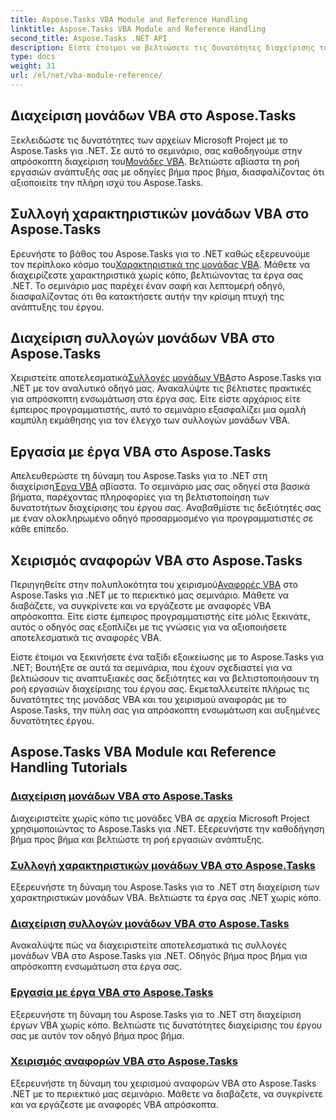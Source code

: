 ```yaml
---
title: Aspose.Tasks VBA Module and Reference Handling
linktitle: Aspose.Tasks VBA Module and Reference Handling
second_title: Aspose.Tasks .NET API
description: Είστε έτοιμοι να βελτιώσετε τις δυνατότητες διαχείρισης του έργου σας χρησιμοποιώντας το Aspose.Tasks .NET; Ανακαλύψτε τα περιεκτικά μας σεμινάρια για την ενότητα VBA και τον χειρισμό αναφοράς.
type: docs
weight: 31
url: /el/net/vba-module-reference/
---
```


## Διαχείριση μονάδων VBA στο Aspose.Tasks

 Ξεκλειδώστε τις δυνατότητες των αρχείων Microsoft Project με το Aspose.Tasks για .NET. Σε αυτό το σεμινάριο, σας καθοδηγούμε στην απρόσκοπτη διαχείριση του[Μονάδες VBA](./managing-vba-modules/). Βελτιώστε αβίαστα τη ροή εργασιών ανάπτυξής σας με οδηγίες βήμα προς βήμα, διασφαλίζοντας ότι αξιοποιείτε την πλήρη ισχύ του Aspose.Tasks.

## Συλλογή χαρακτηριστικών μονάδων VBA στο Aspose.Tasks

 Ερευνήστε το βάθος του Aspose.Tasks για το .NET καθώς εξερευνούμε τον περίπλοκο κόσμο του[Χαρακτηριστικά της μονάδας VBA](./vba-module-attribute-collection/). Μάθετε να διαχειρίζεστε χαρακτηριστικά χωρίς κόπο, βελτιώνοντας τα έργα σας .NET. Το σεμινάριο μας παρέχει έναν σαφή και λεπτομερή οδηγό, διασφαλίζοντας ότι θα κατακτήσετε αυτήν την κρίσιμη πτυχή της ανάπτυξης του έργου.

## Διαχείριση συλλογών μονάδων VBA στο Aspose.Tasks

 Χειριστείτε αποτελεσματικά[Συλλογές μονάδων VBA](./vba-module-collections/)στο Aspose.Tasks για .NET με τον αναλυτικό οδηγό μας. Ανακαλύψτε τις βέλτιστες πρακτικές για απρόσκοπτη ενσωμάτωση στα έργα σας. Είτε είστε αρχάριος είτε έμπειρος προγραμματιστής, αυτό το σεμινάριο εξασφαλίζει μια ομαλή καμπύλη εκμάθησης για τον έλεγχο των συλλογών μονάδων VBA.

## Εργασία με έργα VBA στο Aspose.Tasks

 Απελευθερώστε τη δύναμη του Aspose.Tasks για το .NET στη διαχείριση[Έργα VBA](./vba-projects/) αβίαστα. Το σεμινάριο μας σας οδηγεί στα βασικά βήματα, παρέχοντας πληροφορίες για τη βελτιστοποίηση των δυνατοτήτων διαχείρισης του έργου σας. Αναβαθμίστε τις δεξιότητές σας με έναν ολοκληρωμένο οδηγό προσαρμοσμένο για προγραμματιστές σε κάθε επίπεδο.

## Χειρισμός αναφορών VBA στο Aspose.Tasks

 Περιηγηθείτε στην πολυπλοκότητα του χειρισμού[Αναφορές VBA](./vba-references/) στο Aspose.Tasks για .NET με το περιεκτικό μας σεμινάριο. Μάθετε να διαβάζετε, να συγκρίνετε και να εργάζεστε με αναφορές VBA απρόσκοπτα. Είτε είστε έμπειρος προγραμματιστής είτε μόλις ξεκινάτε, αυτός ο οδηγός σας εξοπλίζει με τις γνώσεις για να αξιοποιήσετε αποτελεσματικά τις αναφορές VBA.

Είστε έτοιμοι να ξεκινήσετε ένα ταξίδι εξοικείωσης με το Aspose.Tasks για .NET; Βουτήξτε σε αυτά τα σεμινάρια, που έχουν σχεδιαστεί για να βελτιώσουν τις αναπτυξιακές σας δεξιότητες και να βελτιστοποιήσουν τη ροή εργασιών διαχείρισης του έργου σας. Εκμεταλλευτείτε πλήρως τις δυνατότητες της μονάδας VBA και του χειρισμού αναφοράς με το Aspose.Tasks, την πύλη σας για απρόσκοπτη ενσωμάτωση και αυξημένες δυνατότητες έργου.
## Aspose.Tasks VBA Module και Reference Handling Tutorials
### [Διαχείριση μονάδων VBA στο Aspose.Tasks](./managing-vba-modules/)
Διαχειριστείτε χωρίς κόπο τις μονάδες VBA σε αρχεία Microsoft Project χρησιμοποιώντας το Aspose.Tasks για .NET. Εξερευνήστε την καθοδήγηση βήμα προς βήμα και βελτιώστε τη ροή εργασιών ανάπτυξης.
### [Συλλογή χαρακτηριστικών μονάδων VBA στο Aspose.Tasks](./vba-module-attribute-collection/)
Εξερευνήστε τη δύναμη του Aspose.Tasks για το .NET στη διαχείριση των χαρακτηριστικών μονάδων VBA. Βελτιώστε τα έργα σας .NET χωρίς κόπο.
### [Διαχείριση συλλογών μονάδων VBA στο Aspose.Tasks](./vba-module-collections/)
Ανακαλύψτε πώς να διαχειριστείτε αποτελεσματικά τις συλλογές μονάδων VBA στο Aspose.Tasks για .NET. Οδηγός βήμα προς βήμα για απρόσκοπτη ενσωμάτωση στα έργα σας.
### [Εργασία με έργα VBA στο Aspose.Tasks](./vba-projects/)
Εξερευνήστε τη δύναμη του Aspose.Tasks για το .NET στη διαχείριση έργων VBA χωρίς κόπο. Βελτιώστε τις δυνατότητες διαχείρισης του έργου σας με αυτόν τον οδηγό βήμα προς βήμα.
### [Χειρισμός αναφορών VBA στο Aspose.Tasks](./vba-references/)
Εξερευνήστε τη δύναμη του χειρισμού αναφορών VBA στο Aspose.Tasks .NET με το περιεκτικό μας σεμινάριο. Μάθετε να διαβάζετε, να συγκρίνετε και να εργάζεστε με αναφορές VBA απρόσκοπτα.